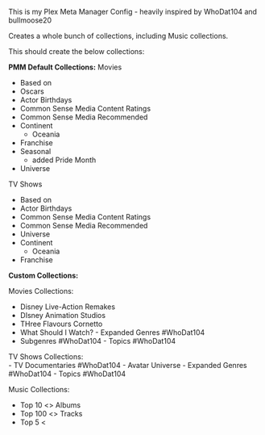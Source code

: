 This is my Plex Meta Manager Config - heavily inspired by WhoDat104 and bullmoose20

Creates a whole bunch of collections, including Music collections.

This should create the below collections:

**PMM Default Collections:**
Movies
   - Based on 
   - Oscars
   - Actor Birthdays
   - Common Sense Media Content Ratings
   - Common Sense Media Recommended
   - Continent
     - Oceania
   - Franchise
   - Seasonal
     - added Pride Month
   - Universe

TV Shows
   - Based on
   - Actor Birthdays
   - Common Sense Media Content Ratings
   - Common Sense Media Recommended
   - Universe
   - Continent
     - Oceania
   - Franchise
     
**Custom Collections:**

Movies
  Collections:
   - Disney Live-Action Remakes
   - DIsney Animation Studios
   - THree Flavours Cornetto
   - What Should I Watch?
	- Expanded Genres        #WhoDat104
   - Subgenres              #WhoDat104
	- Topics                 #WhoDat104

TV Shows
	Collections:						
	- TV Documentaries       #WhoDat104
	- Avatar Universe
	- Expanded Genres        #WhoDat104
	- Topics                 #WhoDat104

Music
  Collections:
   - Top 10 <<mood>> Albums
   - Top 100 <<mood>> Tracks
   - Top 5 <<style>> Artists
   - Top 20 <<style>> Albums
   - Continents

Most posters are linked through Github

Credits not limited to but include: 
				- AwesomeAustin
				- meisnate12
				- ICHIMOKU
				- SiskoUrso
				- YozoraXCII
				- Frexe
				- Glastil
				- JJJonesJr33
        - WhoDat104
        - bullmoose20

  ![Movie Collections (1)](https://github.com/ladywhiskers/Plex-Meta-Manager-Configs/assets/99696830/eb6dbd9c-2746-444b-9f27-45ed6bc379f8)
![Movie Collections (2)](https://github.com/ladywhiskers/Plex-Meta-Manager-Configs/assets/99696830/5f3ee81b-661a-4b42-8c9a-8a4bf2abb55c)
![Movie Library](https://github.com/ladywhiskers/Plex-Meta-Manager-Configs/assets/99696830/492b0ff5-c054-4057-b906-a93cc8ad864b)
![Movie Playlist](https://github.com/ladywhiskers/Plex-Meta-Manager-Configs/assets/99696830/22efdc4f-bb06-4aed-b8f4-4bd83fb67942)

![TV Collections](https://github.com/ladywhiskers/Plex-Meta-Manager-Configs/assets/99696830/6aa6f80c-fa27-48da-aec9-cb417d7a5c89)
![TV Library](https://github.com/ladywhiskers/Plex-Meta-Manager-Configs/assets/99696830/64e3fb2e-a14b-41b9-9a08-403b78f0bf65)
[Tv and Movie Playlists](https://github.com/ladywhiskers/Plex-Meta-Manager-Configs/assets/99696830/7ea9a53b-5ee9-43f2-a048-e5f53207fc95)

![Music Collections (1)](https://github.com/ladywhiskers/Plex-Meta-Manager-Configs/assets/99696830/d94fece6-a936-43d4-be1c-99688f07fa88)
![Music Collections (2)](https://github.com/ladywhiskers/Plex-Meta-Manager-Configs/assets/99696830/359590dd-4b90-4aed-b954-736b1e00b860)

